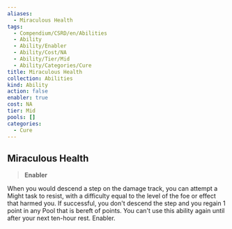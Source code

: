 ```yaml
---
aliases:
  - Miraculous Health
tags:
  - Compendium/CSRD/en/Abilities
  - Ability
  - Ability/Enabler
  - Ability/Cost/NA
  - Ability/Tier/Mid
  - Ability/Categories/Cure
title: Miraculous Health
collection: Abilities
kind: Ability
action: false
enabler: true
cost: NA
tier: Mid
pools: []
categories:
  - Cure
---
```

## Miraculous Health    
>**Enabler**  
    
When you would descend a step on the damage track, you can attempt a Might task to resist, with a difficulty equal to the level of the foe or effect that harmed you. If successful, you don't descend the step and you regain 1 point in any Pool that is bereft of points. You can't use this ability again until after your next ten-hour rest. Enabler.